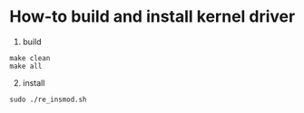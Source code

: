How-to build and install kernel driver
======================================

1) build

```
make clean
make all
```
2) install

```
sudo ./re_insmod.sh
```
